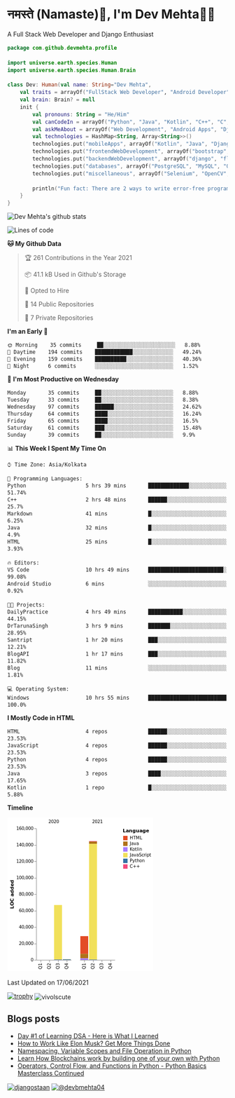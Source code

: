 # नमस्ते (Namaste):pray:, I'm Dev Mehta:man_technologist:
A Full Stack Web Developer and Django Enthusiast

```kotlin
package com.github.devmehta.profile

import universe.earth.species.Human
import universe.earth.species.Human.Brain

class Dev: Human(val name: String="Dev Mehta",
    val traits = arrayOf("FullStack Web Developer", "Android Developer", "React Native Developer")){
    val brain: Brain? = null
    init {
        val pronouns: String = "He/Him"
        val canCodeIn = arrayOf("Python", "Java", "Kotlin", "C++", "C", "JavaScript")
        val askMeAbout = arrayOf("Web Development", "Android Apps", "Django")
        val technologies = HashMap<String, Array<String>>()
        technologies.put("mobileApps", arrayOf("Kotlin", "Java", "Django APIs"))
        technologies.put("frontendWebDevelopment", arrayOf("bootstrap", "vuesax"))
        technologies.put("backendWebDevelopment", arrayOf("django", "flask"))
        technologies.put("databases", arrayOf("PostgreSQL", "MySQL", "Oracle", "SQLite3"))
        technologies.put("miscellaneous", arrayOf("Selenium", "OpenCV", "Figma", "Adobe XD", "Canva"))

        println("Fun fact: There are 2 ways to write error-free programs, only the 3rd one works")
    }
}
```
![Dev Mehta's github stats](https://github-readme-stats.vercel.app/api?username=Dev-Mehta&count_private=true&show_icons=true&theme=nightowl)

<!--START_SECTION:waka-->
![Lines of code](https://img.shields.io/badge/From%20Hello%20World%20I%27ve%20Written-241099%20lines%20of%20code-blue)

**🐱 My Github Data** 

> 🏆 261 Contributions in the Year 2021
 > 
> 📦 41.1 kB Used in Github's Storage 
 > 
> 💼 Opted to Hire
 > 
> 📜 14 Public Repositories 
 > 
> 🔑 7 Private Repositories  
 > 
**I'm an Early 🐤** 

```text
🌞 Morning    35 commits     ██░░░░░░░░░░░░░░░░░░░░░░░   8.88% 
🌆 Daytime    194 commits    ████████████░░░░░░░░░░░░░   49.24% 
🌃 Evening    159 commits    ██████████░░░░░░░░░░░░░░░   40.36% 
🌙 Night      6 commits      ░░░░░░░░░░░░░░░░░░░░░░░░░   1.52%

```
📅 **I'm Most Productive on Wednesday** 

```text
Monday       35 commits     ██░░░░░░░░░░░░░░░░░░░░░░░   8.88% 
Tuesday      33 commits     ██░░░░░░░░░░░░░░░░░░░░░░░   8.38% 
Wednesday    97 commits     ██████░░░░░░░░░░░░░░░░░░░   24.62% 
Thursday     64 commits     ████░░░░░░░░░░░░░░░░░░░░░   16.24% 
Friday       65 commits     ████░░░░░░░░░░░░░░░░░░░░░   16.5% 
Saturday     61 commits     ███░░░░░░░░░░░░░░░░░░░░░░   15.48% 
Sunday       39 commits     ██░░░░░░░░░░░░░░░░░░░░░░░   9.9%

```


📊 **This Week I Spent My Time On** 

```text
⌚︎ Time Zone: Asia/Kolkata

💬 Programming Languages: 
Python                   5 hrs 39 mins       █████████████░░░░░░░░░░░░   51.74% 
C++                      2 hrs 48 mins       ██████░░░░░░░░░░░░░░░░░░░   25.7% 
Markdown                 41 mins             █░░░░░░░░░░░░░░░░░░░░░░░░   6.25% 
Java                     32 mins             █░░░░░░░░░░░░░░░░░░░░░░░░   4.9% 
HTML                     25 mins             █░░░░░░░░░░░░░░░░░░░░░░░░   3.93%

🔥 Editors: 
VS Code                  10 hrs 49 mins      ████████████████████████░   99.08% 
Android Studio           6 mins              ░░░░░░░░░░░░░░░░░░░░░░░░░   0.92%

🐱‍💻 Projects: 
DailyPractice            4 hrs 49 mins       ███████████░░░░░░░░░░░░░░   44.15% 
DrTarunaSingh            3 hrs 9 mins        ███████░░░░░░░░░░░░░░░░░░   28.95% 
Santript                 1 hr 20 mins        ███░░░░░░░░░░░░░░░░░░░░░░   12.21% 
BlogAPI                  1 hr 17 mins        ███░░░░░░░░░░░░░░░░░░░░░░   11.82% 
Blog                     11 mins             ░░░░░░░░░░░░░░░░░░░░░░░░░   1.81%

💻 Operating System: 
Windows                  10 hrs 55 mins      █████████████████████████   100.0%

```

**I Mostly Code in HTML** 

```text
HTML                     4 repos             ██████░░░░░░░░░░░░░░░░░░░   23.53% 
JavaScript               4 repos             ██████░░░░░░░░░░░░░░░░░░░   23.53% 
Python                   4 repos             ██████░░░░░░░░░░░░░░░░░░░   23.53% 
Java                     3 repos             ████░░░░░░░░░░░░░░░░░░░░░   17.65% 
Kotlin                   1 repo              █░░░░░░░░░░░░░░░░░░░░░░░░   5.88%

```


**Timeline**

![Chart not found](https://raw.githubusercontent.com/Dev-Mehta/Dev-Mehta/master/charts/bar_graph.png) 


 Last Updated on 17/06/2021
<!--END_SECTION:waka-->
[![trophy](https://github-profile-trophy.vercel.app/?username=Dev-Mehta)](https://github.com/ryo-ma/github-profile-trophy)
<img align="center" src="https://github-readme-streak-stats.herokuapp.com/?user=Dev-Mehta&" alt="vivolscute" />
## Blogs posts<!-- BLOG-POST-LIST:START -->
- [Day #1 of Learning DSA - Here is What I Learned](https://simplifiedweb.netlify.app/day-1-of-learning-dsa-here-is-what-i-learned/)
- [How to Work Like Elon Musk? Get More Things Done](https://simplifiedweb.netlify.app/how-to-work-like-elon-musk-get-more-things-done/)
- [Namespacing, Variable Scopes and File Operation in Python](https://simplifiedweb.netlify.app/namespacing-variable-scopes-and-file-operation-in-python/)
- [Learn How Blockchains work by building one of your own with Python](https://simplifiedweb.netlify.app/learn-blockchain-by-building-one-of-your-own-with-python/)
- [Operators, Control Flow, and Functions in Python - Python Basics Masterclass Continued](https://simplifiedweb.netlify.app/operators-control-flow-and-functions-in-python-python-basics-masterclass-continued)
<!-- BLOG-POST-LIST:END -->
<a href="https://instagram.com/djangostaan" target="blank"><img align="center" src="https://cdn.jsdelivr.net/npm/simple-icons@3.0.1/icons/instagram.svg" alt="djangostaan" height="30" width="30" /></a>
<a href="https://medium.com/@devbmehta04" target="blank"><img align="center" src="https://cdn.jsdelivr.net/npm/simple-icons@3.0.1/icons/medium.svg" alt="@devbmehta04" height="30" width="30" /></a>
